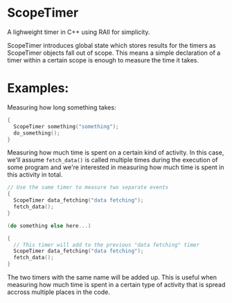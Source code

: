 # ScopeTimer
A lighweight timer in C++ using RAII for simplicity. 

ScopeTimer introduces global state which stores results for the timers as ScopeTimer objects fall out of scope. This means a simple declaration of a timer within a certain scope is enough to measure the time it takes. 

# Examples: 

Measuring how long something takes:

```cpp
{
  ScopeTimer something("something");
  do_something();
}
```
Measuring how much time is spent on a certain kind of activity.
In this case, we'll assume `fetch_data()` is called multiple times during the execution of some program and we're interested in measuring how much time is spent in this activity in total.

```cpp
// Use the same timer to measure two separate events
{
  ScopeTimer data_fetching("data fetching");
  fetch_data(); 
} 

(do something else here...)

{ 
  // This timer will add to the previous "data fetching" timer 
  ScopeTimer data_fetching("data fetching");
  fetch_data();
} 
```

The two timers with the same name will be added up. This is useful when measuring how much time is spent in a certain type of activity that is spread accross multiple places in the code.

